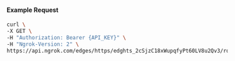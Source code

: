 <!-- Code generated for API Clients. DO NOT EDIT. -->

#### Example Request

```bash
curl \
-X GET \
-H "Authorization: Bearer {API_KEY}" \
-H "Ngrok-Version: 2" \
https://api.ngrok.com/edges/https/edghts_2cSjzC18xWupqfyPt60LV8u2Qv3/routes/edghtsrt_2cSjzA9hKb4HkBSTOaU3QwmQH2W/backend
```
